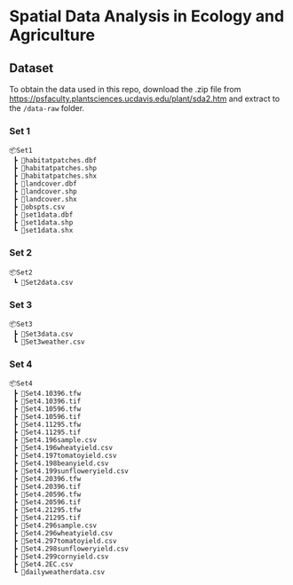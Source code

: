 
# Spatial Data Analysis in Ecology and Agriculture

## Dataset

To obtain the data used in this repo, download the .zip file from https://psfaculty.plantsciences.ucdavis.edu/plant/sda2.htm and extract to the `/data-raw` folder.

### Set 1

```
📦Set1
 ┣ 📜habitatpatches.dbf
 ┣ 📜habitatpatches.shp
 ┣ 📜habitatpatches.shx
 ┣ 📜landcover.dbf
 ┣ 📜landcover.shp
 ┣ 📜landcover.shx
 ┣ 📜obspts.csv
 ┣ 📜set1data.dbf
 ┣ 📜set1data.shp
 ┗ 📜set1data.shx
 ```

### Set 2

```
📦Set2
 ┗ 📜Set2data.csv
```

### Set 3

```
📦Set3
 ┣ 📜Set3data.csv
 ┗ 📜Set3weather.csv
```

### Set 4

```
📦Set4
 ┣ 📜Set4.10396.tfw
 ┣ 📜Set4.10396.tif
 ┣ 📜Set4.10596.tfw
 ┣ 📜Set4.10596.tif
 ┣ 📜Set4.11295.tfw
 ┣ 📜Set4.11295.tif
 ┣ 📜Set4.196sample.csv
 ┣ 📜Set4.196wheatyield.csv
 ┣ 📜Set4.197tomatoyield.csv
 ┣ 📜Set4.198beanyield.csv
 ┣ 📜Set4.199sunfloweryield.csv
 ┣ 📜Set4.20396.tfw
 ┣ 📜Set4.20396.tif
 ┣ 📜Set4.20596.tfw
 ┣ 📜Set4.20596.tif
 ┣ 📜Set4.21295.tfw
 ┣ 📜Set4.21295.tif
 ┣ 📜Set4.296sample.csv
 ┣ 📜Set4.296wheatyield.csv
 ┣ 📜Set4.297tomatoyield.csv
 ┣ 📜Set4.298sunfloweryield.csv
 ┣ 📜Set4.299cornyield.csv
 ┣ 📜Set4.2EC.csv
 ┗ 📜dailyweatherdata.csv
```
